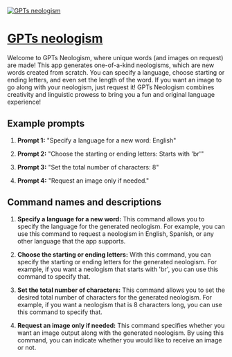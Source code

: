 [![GPTs neologism](https://files.oaiusercontent.com/file-R0ZDq6JGyZ1FPxeqfMBrtbTW?se=2123-10-18T07%3A13%3A30Z&sp=r&sv=2021-08-06&sr=b&rscc=max-age%3D31536000%2C%20immutable&rscd=attachment%3B%20filename%3D1e3a68d9-0ef2-4ca6-8480-e3b8b8248b1f.png&sig=4CvRWv2sb53KYB7DBKk4A34I9AVGlE84EwC4fbomlcI%3D)](https://chat.openai.com/g/g-3eccqJXGD-gpts-neologism)

# [GPTs neologism](https://chat.openai.com/g/g-3eccqJXGD-gpts-neologism)

Welcome to GPTs Neologism, where unique words (and images on request) are made! This app generates one-of-a-kind neologisms, which are new words created from scratch. You can specify a language, choose starting or ending letters, and even set the length of the word. If you want an image to go along with your neologism, just request it! GPTs Neologism combines creativity and linguistic prowess to bring you a fun and original language experience!

## Example prompts

1. **Prompt 1:** "Specify a language for a new word: English"

2. **Prompt 2:** "Choose the starting or ending letters: Starts with 'br'"

3. **Prompt 3:** "Set the total number of characters: 8"

4. **Prompt 4:** "Request an image only if needed."

## Command names and descriptions

1. **Specify a language for a new word:** This command allows you to specify the language for the generated neologism. For example, you can use this command to request a neologism in English, Spanish, or any other language that the app supports.

2. **Choose the starting or ending letters:** With this command, you can specify the starting or ending letters for the generated neologism. For example, if you want a neologism that starts with 'br', you can use this command to specify that.

3. **Set the total number of characters:** This command allows you to set the desired total number of characters for the generated neologism. For example, if you want a neologism that is 8 characters long, you can use this command to specify that.

4. **Request an image only if needed:** This command specifies whether you want an image output along with the generated neologism. By using this command, you can indicate whether you would like to receive an image or not.